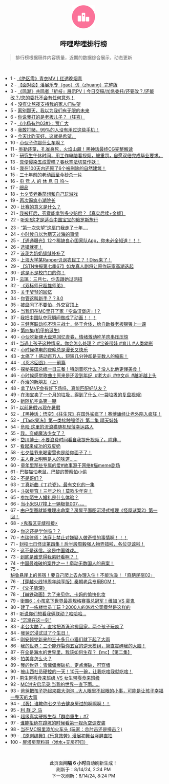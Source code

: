 <div align="center">
    <img src="./assets/icon_rank.png" alt="logo" />
    <h2>哔哩哔哩排行榜</h>
</div>

> 排行榜根据稿件内容质量，近期的数据综合展示，动态更新

<br />

<ul><li><span>1 - <a href=https://www.bilibili.com/BV11S421X7hy>《绝区零》青衣MV丨红透晚烟青</a></span></li><li><span>2 - <a href=https://www.bilibili.com/BV1fW42197Bb>【面对面】潘展乐专（gao）访（zhuang）完整版</a></span></li><li><span>3 - <a href=https://www.bilibili.com/BV14i421a7Hx>《鸣潮》共鸣者「折枝」展示PV丨今日交稿/加急委托/还要改？/还能改？/您的委托不会有任何意外！</a></span></li><li><span>4 - <a href=https://www.bilibili.com/BV1JT421678K>没有让熬夜支持我的家人们失望</a></span></li><li><span>5 - <a href=https://www.bilibili.com/BV1fy411i79o>离别那天，我以为我们有无限的未来</a></span></li><li><span>6 - <a href=https://www.bilibili.com/BV1ub421J7vH>你说我打的是老板儿子？（狂喜）</a></span></li><li><span>7 - <a href=https://www.bilibili.com/BV1M1421t7dH>《小杨有约03#》：贾广大</a></span></li><li><span>8 - <a href=https://www.bilibili.com/BV18142187Eh>我敢打赌，99%的人没有用过这些手机！</a></span></li><li><span>9 - <a href=https://www.bilibili.com/BV1Ci421h7UU>今天比昨天好，这就是希望。</a></span></li><li><span>10 - <a href=https://www.bilibili.com/BV1SNYQeTEeG>小伙子你那什么车啊？</a></span></li><li><span>11 - <a href=https://www.bilibili.com/BV1vT42167Qi>弥勒还童，孔雀身死，火焰山藏！黑神话最终CG完整解读</a></span></li><li><span>12 - <a href=https://www.bilibili.com/BV1KW42197ua>研究生午休时间，用工作电脑看视频，被重罚，自愿双倍完成毕业要求。</a></span></li><li><span>13 - <a href=https://www.bilibili.com/BV1gr421M73D>粪便侵染五成雪糕？春秋笔法切莫作妖！</a></span></li><li><span>14 - <a href=https://www.bilibili.com/BV1V142187wt>我在100天内还原了6个被删除的自然建筑！</a></span></li><li><span>15 - <a href=https://www.bilibili.com/BV1sE4m1d76A>三十年前的老动画至今秒杀一片</a></span></li><li><span>16 - <a href=https://www.bilibili.com/BV1iE4m1R7Ab>电 竞 人 的 休 息 日 呜～</a></span></li><li><span>17 - <a href=https://www.bilibili.com/BV1tm42137zL>细品</a></span></li><li><span>18 - <a href=https://www.bilibili.com/BV1dE4m1R7LG>七夕节老番茄想和自己玩游戏</a></span></li><li><span>19 - <a href=https://www.bilibili.com/BV1yE4m1R7NY>再次逼疯小潮院长</a></span></li><li><span>20 - <a href=https://www.bilibili.com/BV1cTYneiEAZ>比赛的意义是什么？</a></span></li><li><span>21 - <a href=https://www.bilibili.com/BV1uH4y1c7MY>我被打后，究竟能拿到多少赔偿？【真实后续+金额】</a></span></li><li><span>22 - <a href=https://www.bilibili.com/BV1R4421U7rs>听劝❗这才是适合中国宝宝的俄罗斯旅行</a></span></li><li><span>23 - <a href=https://www.bilibili.com/BV1rw4m1r7Mf>“第一次失望”这扇门我走了十年....</a></span></li><li><span>24 - <a href=https://www.bilibili.com/BV1WZY6ewESD>小时候自以为瞒天过海的事情</a></span></li><li><span>25 - <a href=https://www.bilibili.com/BV1Sf421v7Bi>【通通曝光】12个稀缺良心国家队App，你未必全知道！！！</a></span></li><li><span>26 - <a href=https://www.bilibili.com/BV1ox4y1x7BM>选错就死！</a></span></li><li><span>27 - <a href=https://www.bilibili.com/BV1TE4m1d7v1>该我为奶奶缝缝补补了</a></span></li><li><span>28 - <a href=https://www.bilibili.com/BV1FT421r7gK>上海大学某Rapper讥讽农民工？！Diss来了！</a></span></li><li><span>29 - <a href=https://www.bilibili.com/BV1VE421w77G>【STN快报第七季67】如龙真人剧将让原作玩家高潮迭起</a></span></li><li><span>30 - <a href=https://www.bilibili.com/BV1hi421a7hk>这是不是校门口的你！</a></span></li><li><span>31 - <a href=https://www.bilibili.com/BV1aS421X7ms>云璃：三月七，你去跟她过两招</a></span></li><li><span>32 - <a href=https://www.bilibili.com/BV1kr421K7qD>《双标师兄超雄师弟》</a></span></li><li><span>33 - <a href=https://www.bilibili.com/BV14M4m1y7DU>关于爷爷的回忆</a></span></li><li><span>34 - <a href=https://www.bilibili.com/BV1sr421K7na>你管这叫新手？？8.0</a></span></li><li><span>35 - <a href=https://www.bilibili.com/BV19f421q7J5>被盘问了不要怕，外交官顶上</a></span></li><li><span>36 - <a href=https://www.bilibili.com/BV1kr421M7Ki>当我们在MC里开了家「空岛汉堡店」!？</a></span></li><li><span>37 - <a href=https://www.bilibili.com/BV1ZT42167Ao>我把中国队夺冠瞬间做成了动画！！！</a></span></li><li><span>38 - <a href=https://www.bilibili.com/BV1ST42167Um>三健客联动吃不饱三战士，终于合体，给自助餐老板狠狠上一课</a></span></li><li><span>39 - <a href=https://www.bilibili.com/BV1kS411w73e>第四集(机甲的诞生)</a></span></li><li><span>40 - <a href=https://www.bilibili.com/BV1Rr421M7hz>小伙吃新疆大盘鸡回忆青春，情绪激动吃羊肉串压压惊</a></span></li><li><span>41 - <a href=https://www.bilibili.com/BV1wKYRePE8h>当遇上孩子这种情况，你会怎么处理？ #宝爸带娃 #育儿 #人类幼崽</a></span></li><li><span>42 - <a href=https://www.bilibili.com/BV1cS421d7TQ>小时候停电的夜晚总是漫长又快乐</a></span></li><li><span>43 - <a href=https://www.bilibili.com/BV1eU411U7VY>太痛了！感动百万人，短短几分钟却是无数人的缩影！</a></span></li><li><span>44 - <a href=https://www.bilibili.com/BV1VE4m1d76e>《忍术回战》——前篇</a></span></li><li><span>45 - <a href=https://www.bilibili.com/BV1bx4y147b6>探秘美国总统一日三餐！特朗普吃什么？没人比他更懂美食！</a></span></li><li><span>46 - <a href=https://www.bilibili.com/BV1Ef421i759>小时候感觉歌曲土原来是还没到年纪  #老大dj  #中文dj  #越听越上头</a></span></li><li><span>47 - <a href=https://www.bilibili.com/BV1T4421S7hm>乔治的新朋友（上）</a></span></li><li><span>48 - <a href=https://www.bilibili.com/BV1my411e7Qp>拿了MVP会有好下场吗，真能匹配好队友？</a></span></li><li><span>49 - <a href=https://www.bilibili.com/BV1J2421Z7pN>在淘宝卖了一个月的垃圾，得到了什么 (一袋垃圾的复盘视频)</a></span></li><li><span>50 - <a href=https://www.bilibili.com/BV1c4421f7YE>新随机空岛第一期</a></span></li><li><span>51 - <a href=https://www.bilibili.com/BV1qr421M7SB>以前暑假vs现在暑假</a></span></li><li><span>52 - <a href=https://www.bilibili.com/BV1Hi421a7yH>【黑神话：悟空】《往生咒》在国外鲨疯了！赛博诵经让老外陷入疯狂！</a></span></li><li><span>53 - <a href=https://www.bilibili.com/BV1QE421w7YA>【Task果冻】第一类接触强侦连 第二集 晴天娃娃</a></span></li><li><span>54 - <a href=https://www.bilibili.com/BV1iM4m117Bn>危险 这里的流浪猫随机轻薄幸运路人</a></span></li><li><span>55 - <a href=https://www.bilibili.com/BV1Ri421h7dm>我，变成魔法少女了？</a></span></li><li><span>56 - <a href=https://www.bilibili.com/BV1kS421X7kr>岱川博士: 不要浪费时间看自我提升视频了，除非…</a></span></li><li><span>57 - <a href=https://www.bilibili.com/BV1MT421r72L>看起来成功的双皮奶</a></span></li><li><span>58 - <a href=https://www.bilibili.com/BV1gi421a7Qi>七夕佳节来喝蜜雪也是给你面子了！</a></span></li><li><span>59 - <a href=https://www.bilibili.com/BV1Nx4y1s7aU>主人身上明明是人的味道……</a></span></li><li><span>60 - <a href=https://www.bilibili.com/BV1i8YSeGEKb>童年里那些专属的爱#故事源于网络#猫meme剧场</a></span></li><li><span>61 - <a href=https://www.bilibili.com/BV1ez421i73u>巴黎猫怕老鼠，巴黎的警察怕小偷</a></span></li><li><span>62 - <a href=https://www.bilibili.com/BV1wM4m11716>不是哥们？</a></span></li><li><span>63 - <a href=https://www.bilibili.com/BV1p1421t7ky>丁真新曲《丁花瓷》，最有文化的一集</a></span></li><li><span>64 - <a href=https://www.bilibili.com/BV1DH4y1c7bA>斗破星穹！三年之约！莫欺少年穷！</a></span></li><li><span>65 - <a href=https://www.bilibili.com/BV1s1421t7CF>参加陌生人婚礼是什么体验？</a></span></li><li><span>66 - <a href=https://www.bilibili.com/BV1MU411S7Gv>当小米SU7撞上一辆极氪007。。。</a></span></li><li><span>67 - <a href=https://www.bilibili.com/BV1P9YSedEW5>由户型图就能推理出命案？房屋平面图沉浸式推理《怪屋谜案2》第一回！</a></span></li><li><span>68 - <a href=https://www.bilibili.com/BV1R4421U7UT>⚡️鬼畜区无缝衔接⚡️</a></span></li><li><span>69 - <a href=https://www.bilibili.com/BV1Wz421B7TK>你这还是学剑吗？？</a></span></li><li><span>70 - <a href=https://www.bilibili.com/BV1WU411U7iC>杰瑞律师：法庭上禁止对嫌疑人做奇怪的事情啊！！！</a></span></li><li><span>71 - <a href=https://www.bilibili.com/BV1Ki421a7ES>封校七日怪谈第四集！后半段周毅强人物弄错啦，各位见谅啦！</a></span></li><li><span>72 - <a href=https://www.bilibili.com/BV1Xf421v74t>这不是迷信，这是中国傩戏。</a></span></li><li><span>73 - <a href=https://www.bilibili.com/BV1nH4y1c7oh>到底是谁觉得我弟好看啊？！</a></span></li><li><span>74 - <a href=https://www.bilibili.com/BV1W4421S7Vs>中国最难破的案件之一！牵动无数国人的悬案！</a></span></li><li><span>75 - <a href=https://www.bilibili.com/BV1Li421a7mN>秘鲁悬崖上的民宿！要自己爬上去办理入住！不能洗澡！「奇葩民宿02」</a></span></li><li><span>76 - <a href=https://www.bilibili.com/BV13E421A7Lj>【穿越火线16周年纯享版】秦朝老兵专用BGM！</a></span></li><li><span>77 - <a href=https://www.bilibili.com/BV1Zf421q7Wy>《父子情深》</a></span></li><li><span>78 - <a href=https://www.bilibili.com/BV1eLYjeCEw9>【崩铁动画】为了来见你，卡妈的愉快化妆</a></span></li><li><span>79 - <a href=https://www.bilibili.com/BV1fE4m1R7wk>街霸6：小孩拿下世界最高规格赛事总冠军！维加 VS 豪鬼</a></span></li><li><span>80 - <a href=https://www.bilibili.com/BV1Uy411i7ra>建了一栋楼给员工玩？2000人的游戏公司竟然是这样的</a></span></li><li><span>81 - <a href=https://www.bilibili.com/BV1c1421t7ZB>听说你们想看我俩联动？哈哈哈…</a></span></li><li><span>82 - <a href=https://www.bilibili.com/BV1ef421q7GQ>“沉溺在这一刻”</a></span></li><li><span>83 - <a href=https://www.bilibili.com/BV1Tw4m1k7y4>老公太酷了，直接把游泳池搬回家，两个孩子玩疯了</a></span></li><li><span>84 - <a href=https://www.bilibili.com/BV16fYfe5EH2>我爸沉浸式过了个生日！</a></span></li><li><span>85 - <a href=https://www.bilibili.com/BV1JU411S7Za>刚安顿完新来的三十多只小猫们就下起了大雨</a></span></li><li><span>86 - <a href=https://www.bilibili.com/BV1vx4y1476X>我的世界：三个能炸裂你五官的逆天模组，简直震碎我的大脑！</a></span></li><li><span>87 - <a href=https://www.bilibili.com/BV1xE421w7Kb>在全是海水的世界里，我该如何生存？【mc】【第二集】</a></span></li><li><span>88 - <a href=https://www.bilibili.com/BV1mE4m1R7ES>拍美食怎么火？</a></span></li><li><span>89 - <a href=https://www.bilibili.com/BV1XW421979f>我的世界：雪傀儡爆破机，定点爆破，可穿墙</a></span></li><li><span>90 - <a href=https://www.bilibili.com/BV16z421i7Vr>被山西社员硬控的一天！10元一碗，让我吃啥我就吃啥！</a></span></li><li><span>91 - <a href=https://www.bilibili.com/BV1ux4y1s7fH>男生带零食来班级 VS 女生带零食来班级</a></span></li><li><span>92 - <a href=https://www.bilibili.com/BV1eS42197kL>MC洪灾启示录:当我的世界一直下雨......</a></span></li><li><span>93 - <a href=https://www.bilibili.com/BV1DZ421N7AT>爸爸把孩子扔起来戳大泡泡...大人眼里不起眼的小事，可能是让孩子幸福一整天的大事</a></span></li><li><span>94 - <a href=https://www.bilibili.com/BV1AS421d7ME>【轰】谁教你七夕节去健身房过的啊啊啊！！</a></span></li><li><span>95 - <a href=https://www.bilibili.com/BV1yf421v72w>利 群 之 马</a></span></li><li><span>96 - <a href=https://www.bilibili.com/BV1AS421d7TK>超级真实硬核生存「群峦重生」#7</a></span></li><li><span>97 - <a href=https://www.bilibili.com/BV1t1421t7m6>谁能拒绝在蹲坑的时候看第一视角空调安装</a></span></li><li><span>98 - <a href=https://www.bilibili.com/BV1Z4421U7V9>当在MC服里添加火车头 (玩家：😠肘击还是撞击？)</a></span></li><li><span>99 - <a href=https://www.bilibili.com/BV1bKY7eBEK1>【原创编舞】《乐意效劳》漫展初舞台竖屏直拍</a></span></li><li><span>100 - <a href=https://www.bilibili.com/BV12E4m1R7AX>屋塔房草料哥（渗水+无房可归）</a></span></li></ul>

<br />

<p align=center>此页面<b>间隔 6 小时</b>自动刷新生成！<br>刷新于：8/14/24, 2:24 PM<br>下一次刷新：8/14/24, 8:24 PM</p>